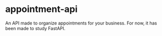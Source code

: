# appointment-api
An API made to organize appointments for your business. For now, it has been made to study FastAPI.
